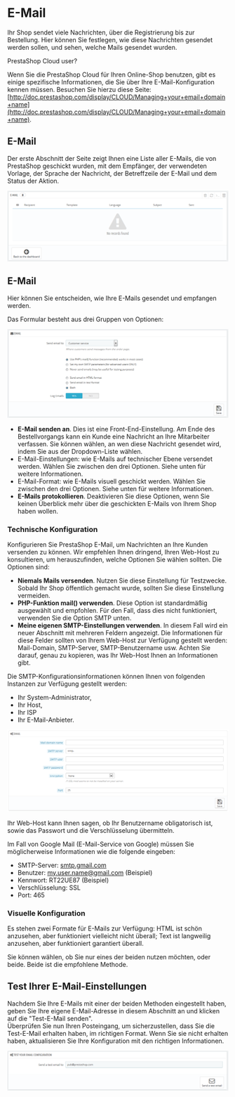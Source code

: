 # E-Mail

Ihr Shop sendet viele Nachrichten, über die Registrierung bis zur Bestellung. Hier können Sie festlegen, wie diese Nachrichten gesendet werden sollen, und sehen, welche Mails gesendet wurden.

PrestaShop Cloud user?

Wenn Sie die PrestaShop Cloud für Ihren Online-Shop benutzen, gibt es einige spezifische Informationen, die Sie über Ihre E-Mail-Konfiguration kennen müssen. Besuchen Sie hierzu diese Seite: [http://doc.prestashop.com/display/CLOUD/Managing+your+email+domain+name](http://doc.prestashop.com/display/CLOUD/Managing+your+email+domain+name).

## E-Mail <a href="#e-mail-e-mail" id="e-mail-e-mail"></a>

Der erste Abschnitt der Seite zeigt Ihnen eine Liste aller E-Mails, die von PrestaShop geschickt wurden, mit dem Empfänger, der verwendeten Vorlage, der Sprache der Nachricht, der Betreffzeile der E-Mail und dem Status der Aktion.

![](<../../../.gitbook/assets/38469764 (1).png>)

## E-Mail <a href="#e-mail-e-mail.1" id="e-mail-e-mail.1"></a>

Hier können Sie entscheiden, wie Ihre E-Mails gesendet und empfangen werden.

Das Formular besteht aus drei Gruppen von Optionen:

![](<../../../.gitbook/assets/38469765 (1).png>)

* **E-Mail senden an**. Dies ist eine Front-End-Einstellung. Am Ende des Bestellvorgangs kann ein Kunde eine Nachricht an Ihre Mitarbeiter verfassen. Sie können wählen, an wen diese Nachricht gesendet wird, indem Sie aus der Dropdown-Liste wählen.
* E-Mail-Einstellungen: wie E-Mails auf technischer Ebene versendet werden. Wählen Sie zwischen den drei Optionen. Siehe unten für weitere Informationen.
* E-Mail-Format: wie E-Mails visuell geschickt werden. Wählen Sie zwischen den drei Optionen. Siehe unten für weitere Informationen.
* **E-Mails protokollieren**. Deaktivieren Sie diese Optionen, wenn Sie keinen Überblick mehr über die geschickten E-Mails von Ihrem Shop haben wollen.

### Technische Konfiguration <a href="#e-mail-technischekonfiguration" id="e-mail-technischekonfiguration"></a>

Konfigurieren Sie PrestaShop E-Mail, um Nachrichten an Ihre Kunden versenden zu können. Wir empfehlen Ihnen dringend, Ihren Web-Host zu konsultieren, um herauszufinden, welche Optionen Sie wählen sollten. Die Optionen sind:

* **Niemals Mails versenden**. Nutzen Sie diese Einstellung für Testzwecke. Sobald Ihr Shop öffentlich gemacht wurde, sollten Sie diese Einstellung vermeiden.
* **PHP-Funktion mail() verwenden**. Diese Option ist standardmäßig ausgewählt und empfohlen. Für den Fall, dass dies nicht funktioniert, verwenden Sie die Option SMTP unten.
* **Meine eigenen SMTP-Einstellungen verwenden**. In diesem Fall wird ein neuer Abschnitt mit mehreren Feldern angezeigt. Die Informationen für diese Felder sollten von Ihrem Web-Host zur Verfügung gestellt werden: Mail-Domain, SMTP-Server, SMTP-Benutzername usw. Achten Sie darauf, genau zu kopieren, was Ihr Web-Host Ihnen an Informationen gibt.

Die SMTP-Konfigurationsinformationen können Ihnen von folgenden Instanzen zur Verfügung gestellt werden:

* Ihr System-Administrator,
* Ihr Host,
* Ihr ISP
* Ihr E-Mail-Anbieter.

![](<../../../.gitbook/assets/23789857 (1).png>)

Ihr Web-Host kann Ihnen sagen, ob Ihr Benutzername obligatorisch ist, sowie das Passwort und die Verschlüsselung übermitteln.

Im Fall von Google Mail (E-Mail-Service von Google) müssen Sie möglicherweise Informationen wie die folgende eingeben:

* SMTP-Server: [smtp.gmail.com](http://smtp.gmail.com)
* Benutzer: [my.user.name@gmail.com](mailto:my.user.name@gmail.com) (Beispiel)
* Kennwort: RT22UE87 (Beispiel)
* Verschlüsselung: SSL
* Port: 465

### Visuelle Konfiguration <a href="#e-mail-visuellekonfiguration" id="e-mail-visuellekonfiguration"></a>

Es stehen zwei Formate für E-Mails zur Verfügung: HTML ist schön anzusehen, aber funktioniert vielleicht nicht überall; Text ist langweilig anzusehen, aber funktioniert garantiert überall.

Sie können wählen, ob Sie nur eines der beiden nutzen möchten, oder beide. Beide ist die empfohlene Methode.

## Test Ihrer E-Mail-Einstellungen <a href="#e-mail-testihrere-mail-einstellungen" id="e-mail-testihrere-mail-einstellungen"></a>

Nachdem Sie Ihre E-Mails mit einer der beiden Methoden eingestellt haben, geben Sie Ihre eigene E-Mail-Adresse in diesem Abschnitt an und klicken auf die "Test-E-Mail senden".\
Überprüfen Sie nun Ihren Posteingang, um sicherzustellen, dass Sie die Test-E-Mail erhalten haben, im richtigen Format. Wenn Sie sie nicht erhalten haben, aktualisieren Sie Ihre Konfiguration mit den richtigen Informationen.

![](<../../../.gitbook/assets/38469768 (1).png>)
